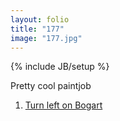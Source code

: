 ```yaml
---
layout: folio
title: "177"
image: "177.jpg"
---
```

{% include JB/setup %}

<div class="copy">
	<p>Pretty cool paintjob</p>
</div>

<div class="choice">
	<ol>
		<li><a href="178.html">
			Turn left on Bogart
		</a></li>
	</ol>
</div>